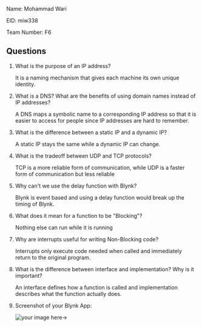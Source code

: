 Name: Mohammad Wari

EID: miw338

Team Number: F6

## Questions

1. What is the purpose of an IP address?

    It is a naming mechanism that gives each machine its own unique identity.

2. What is a DNS? What are the benefits of using domain names instead of IP addresses?

    A DNS maps a symbolic name to a corresponding IP address so that it is easier to access for people since IP addresses are hard to remember.

3. What is the difference between a static IP and a dynamic IP?

    A static IP stays the same while a dynamic IP can change. 

4. What is the tradeoff between UDP and TCP protocols?

    TCP is a more reliable form of communication, while UDP is a faster form of communication but less reliable

5. Why can't we use the delay function with Blynk?

    Blynk is event based and using a delay function would break up the timing of Blynk.

6. What does it mean for a function to be "Blocking"?

    Nothing else can run while it is running

7. Why are interrupts useful for writing Non-Blocking code?

    Interrupts only execute code needed when called and immediately return to the original program.

8. What is the difference between interface and implementation? Why is it important?

   An interface defines how a function is called and implementation describes what the function actually does.

9. Screenshot of your Blynk App:

    ![your image here->](img/fdye.PNG)
